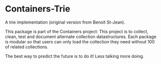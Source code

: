 # Containers-Trie
A trie implementation (original version from Benoit St-Jean).

This package is part of the Containers project: This project is to collect, clean, 
test and document alternate collection datastructures. Each package is modular so that users 
can only load the collection they need without 100 of related collections.

The best way to predict the future is to do it!
Less talking more doing. 

